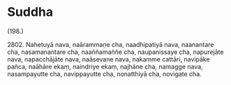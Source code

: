 # Suddha

(198.)

2802\. Nahetuyā nava, naārammaṇe cha, naadhipatiyā nava, naanantare cha, nasamanantare cha, naaññamaññe cha, naupanissaye cha, napurejāte nava, napacchājāte nava, naāsevane nava, nakamme cattāri, navipāke pañca, naāhāre ekaṃ, naindriye ekaṃ, najhāne cha, namagge nava, nasampayutte cha, navippayutte cha, nonatthiyā cha, novigate cha.
